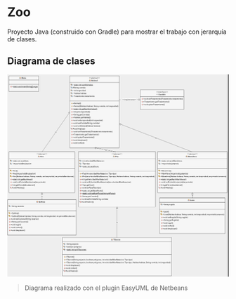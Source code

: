 # Zoo

Proyecto Java (construido con Gradle) para mostrar el trabajo con jerarquía de clases.

## Diagrama de clases

![Jerarquía de clases](img/zooUML.png)

>  Diagrama realizado con el plugin EasyUML de Netbeans
